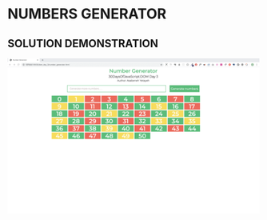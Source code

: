 # NUMBERS GENERATOR
## SOLUTION DEMONSTRATION

![GIF DEMO](https://github.com/Adedeji-Taiwo/30-Days-of-JavaScript-Challenge-Project-Exercises/blob/main/DAY%2023%20PROJEC1/dom_min_project_number_generator_day_3.1.gif)

  
